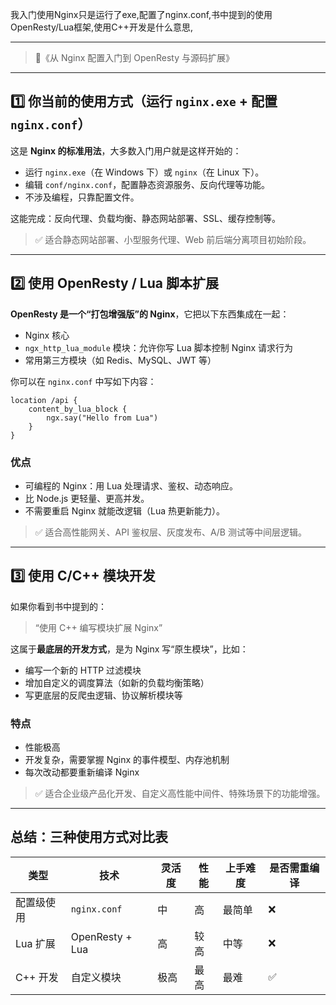 我入门使用Nginx只是运行了exe,配置了nginx.conf,书中提到的使用OpenResty/Lua框架,使用C++开发是什么意思,

------

> 📘《从 Nginx 配置入门到 OpenResty 与源码扩展》

------

## 1️⃣ 你当前的使用方式（运行 `nginx.exe` + 配置 `nginx.conf`）

这是 **Nginx 的标准用法**，大多数入门用户就是这样开始的：

- 运行 `nginx.exe`（在 Windows 下）或 `nginx`（在 Linux 下）。
- 编辑 `conf/nginx.conf`，配置静态资源服务、反向代理等功能。
- 不涉及编程，只靠配置文件。

这能完成：反向代理、负载均衡、静态网站部署、SSL、缓存控制等。

> ✅ 适合静态网站部署、小型服务代理、Web 前后端分离项目初始阶段。

------

## 2️⃣ 使用 OpenResty / Lua 脚本扩展

**OpenResty 是一个“打包增强版”的 Nginx**，它把以下东西集成在一起：

- Nginx 核心
- `ngx_http_lua_module` 模块：允许你写 Lua 脚本控制 Nginx 请求行为
- 常用第三方模块（如 Redis、MySQL、JWT 等）

你可以在 `nginx.conf` 中写如下内容：

```nginx
location /api {
    content_by_lua_block {
        ngx.say("Hello from Lua")
    }
}
```

### 优点

- 可编程的 Nginx：用 Lua 处理请求、鉴权、动态响应。
- 比 Node.js 更轻量、更高并发。
- 不需要重启 Nginx 就能改逻辑（Lua 热更新能力）。

> ✅ 适合高性能网关、API 鉴权层、灰度发布、A/B 测试等中间层逻辑。

------

## 3️⃣ 使用 C/C++ 模块开发

如果你看到书中提到的：

> “使用 C++ 编写模块扩展 Nginx”

这属于**最底层的开发方式**，是为 Nginx 写“原生模块”，比如：

- 编写一个新的 HTTP 过滤模块
- 增加自定义的调度算法（如新的负载均衡策略）
- 写更底层的反爬虫逻辑、协议解析模块等

### 特点

- 性能极高
- 开发复杂，需要掌握 Nginx 的事件模型、内存池机制
- 每次改动都要重新编译 Nginx

> ✅ 适合企业级产品化开发、自定义高性能中间件、特殊场景下的功能增强。

------

## 总结：三种使用方式对比表

| 类型       | 技术            | 灵活度 | 性能 | 上手难度 | 是否需重编译 |
| ---------- | --------------- | ------ | ---- | -------- | ------------ |
| 配置级使用 | `nginx.conf`    | 中     | 高   | 最简单   | ❌            |
| Lua 扩展   | OpenResty + Lua | 高     | 较高 | 中等     | ❌            |
| C++ 开发   | 自定义模块      | 极高   | 最高 | 最难     | ✅            |